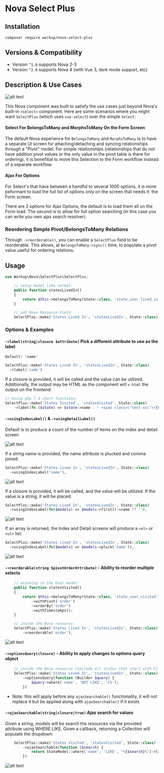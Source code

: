 # Nova Select Plus

## Installation

```
composer require workup/nova-select-plus
```

## Versions &amp; Compatibility

- Version `^1.0` supports Nova 2-3
- Version `^2.0` supports Nova 4 (with Vue 3, dark mode support, etc)

## Description &amp; Use Cases

![alt text](https://github.com/workupsrl/nova-select-plus/raw/master/docs/0-intro.gif "Intro Gif")

This Nova component was built to satisfy the use cases just beyond Nova's built-in `<select>` component. Here are
some scenarios where you might want `SelectPlus` (which uses `vue-select`) over the simple `Select`:

#### Select For BelongsToMany and MorphsToMany On the Form Screen

The default Nova experience for `BelongsToMany` and `MorphsToMany` is to have a separate UI screen for
attaching/detaching and syncing relationships through a "Pivot" model. For simple relationships (relationships that do
not have addition pivot values or the only value in the pivot table is there for ordering), it is benefitial to move
this Selection to the Form workflow instead of a separate workflow.

#### Ajax For Options

For Select's that have between a handful to several 1000 options, it is more peformant to load the full list of options
only on the screen that needs it: the Form screen.

There are 2 options for Ajax Options, the default is to load them all on the Form load. The second is to allow for full
option searching (in this case you can write you own ajax search resolver).

### Reordering Simple Pivot/BelongsToMany Relations

Through `->reorderable()`, you can enable a `SelectPlus` field to be reorderable. This allows, at `BelongsToMany->sync()`
time, to populate a pivot value useful for ordering relations.

## Usage

```php
use Workup\Nova\SelectPlus\SelectPlus;
```

```php
    // setup model like normal:
    public function statesLivedIn()
    {
        return $this->belongsToMany(State::class, 'state_user_lived_in')->withTimestamps();
    }

    // add Nova Resource Field
    SelectPlus::make('States Lived In', 'statesLivedIn', State::class),
```

### Options & Examples

#### `->label(string|closure $attribute)` Pick a different attribute to use as the label

`Default: 'name'`

```php
SelectPlus::make('States Lived In', 'statesLivedIn', State::class)
  ->label('code')
```

If a closure is provided, it will be called and the value can be utilized. Additionally, the output may be HTML as the component will `v-html` the output on the frontend:

```php
// Using php 7.4 short functions:
SelectPlus::make('States Visited', 'statesVisited', State::class)
    ->label(fn ($state) => $state->name . " <span class=\"text-xs\">({$state->code})</span>")
```

#### `->usingIndexLabel()` & `->usingDetailLabel()`

Default is to produce a count of the number of items on the index and detail screen

![alt text](https://github.com/workupsrl/nova-select-plus/raw/master/docs/1-default.png "Default Index")

If a *string* name is provided, the name attribute is plucked and comma joined:

```php
SelectPlus::make('States Lived In', 'statesLivedIn', State::class)
  ->usingIndexLabel('name'),
```

![alt text](https://github.com/workupsrl/nova-select-plus/raw/master/docs/2-usingIndexLabel-string.png "string and comma separated")

If a closure is provided, it will be called, and the value will be utilized.  If the value is a string, it will be placed:

```php
SelectPlus::make('States Lived In', 'statesLivedIn', State::class)
  ->usingIndexLabel(fn($models) => $models->first()->name ?? ''),
```

![alt text](https://github.com/workupsrl/nova-select-plus/raw/master/docs/3-usingIndexLabel-callback.png "return just the first name")

If an array is returned, the Index and Detail screens will produce a `<ol>` or `<ul>` list:

```php
SelectPlus::make('States Lived In', 'statesLivedIn', State::class)
  ->usingIndexLabel(fn($models) => $models->pluck('name')),
```

![alt text](https://github.com/workupsrl/nova-select-plus/raw/master/docs/4-usingDetailLabel-array.png "array of values")

#### `->reorderable(string $pivotOrderAttribute)` - Ability to reorder multiple selects

```php
    // assuming in the User model:
    public function statesVisited()
    {
        return $this->belongsToMany(State::class, 'state_user_visited')
            ->withPivot('order')
            ->orderBy('order')
            ->withTimestamps();
    }

    // inside the Nova resource:
    SelectPlus::make('States Lived In', 'statesLivedIn', State::class)
        ->reorderable('order'),
```

![alt text](https://github.com/workupsrl/nova-select-plus/raw/master/docs/5-reorderable.gif "reorder a list")

#### `->optionsQuery(closure)` - Ability to apply changes to options query object

```php
    // inside the Nova resource (exclude all states that start with C)
    SelectPlus::make('States Lived In', 'statesLivedIn', State::class)
        ->optionsQuery(function (Builder $query) {
            $query->where('name', 'NOT LIKE', 'C%');
        })
```

* Note: this will apply before any `ajaxSearchable()` functionality, it will not replace it but be applied along with `ajaxSearchable()` if it exists

#### `->ajaxSearchable(string|closure|true)` Ajax search for values

Given a string, models will be search the resources via the provided attribute using WHERE LIKE. Given a callback,
returning a Collection will populate the dropdown:

```php
    SelectPlus::make('States Visited', 'statesVisited', State::class)
        ->ajaxSearchable(function ($search) {
            return StateModel::where('name', 'LIKE', "%{$search}%")->limit(5);
        })
```

![alt text](https://github.com/workupsrl/nova-select-plus/raw/master/docs/6-ajaxSearchable.gif "reorder a list")
